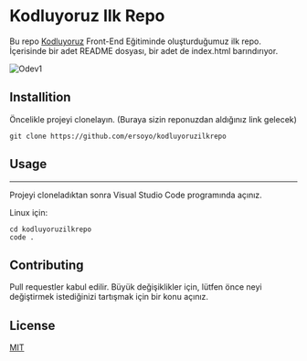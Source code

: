 # Kodluyoruz Ilk Repo
Bu repo [Kodluyoruz](https://www.kodluyoruz.org) Front-End Eğitiminde oluşturduğumuz ilk repo. İçerisinde bir adet README dosyası, bir adet de index.html barındırıyor.

![Odev1](https://serving.photos.photobox.com/804800406e100487cc6e33ab1181598755e971e6c506f6391fa9ae3500fda67084d8e266.jpg)

## Installition
Öncelikle projeyi clonelayın. (Buraya sizin reponuzdan aldığınız link gelecek)
```
git clone https://github.com/ersoyo/kodluyoruzilkrepo
```
## Usage
---
Projeyi cloneladıktan sonra Visual Studio Code programında açınız.

Linux için:
```
cd kodluyoruzilkrepo
code .
```

## Contributing
Pull requestler kabul edilir. Büyük değişiklikler için, lütfen önce neyi değiştirmek istediğinizi tartışmak için bir konu açınız.

## License
[MIT](https://choosealicense.com/licenses/mit/)
